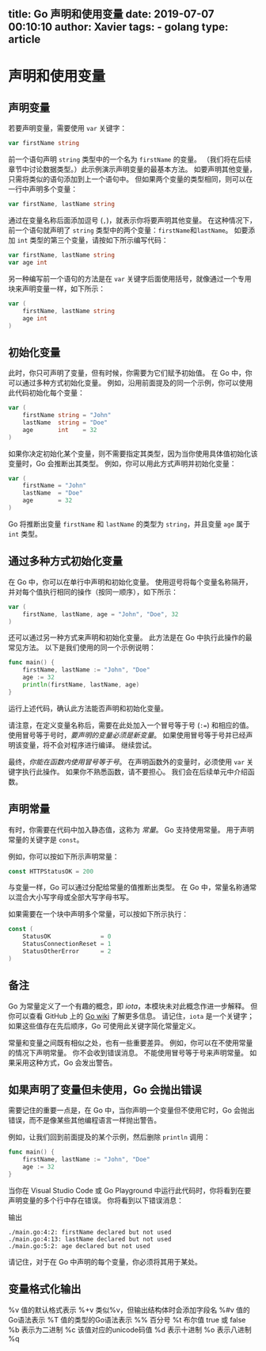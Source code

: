 title: Go 声明和使用变量
date: 2019-07-07 00:10:10 
author: Xavier
tags: 
    - golang
type: article
---

# 声明和使用变量

## 声明变量

若要声明变量，需要使用 `var` 关键字：

```go
var firstName string
```

前一个语句声明 `string` 类型中的一个名为 `firstName` 的变量。 （我们将在后续章节中讨论数据类型。）此示例演示声明变量的最基本方法。 如要声明其他变量，只需将类似的语句添加到上一个语句中。 但如果两个变量的类型相同，则可以在一行中声明多个变量：

```go
var firstName, lastName string
```

通过在变量名称后面添加逗号 (`,`)，就表示你将要声明其他变量。 在这种情况下，前一个语句就声明了 `string` 类型中的两个变量：`firstName`和`lastName`。 如要添加 `int` 类型的第三个变量，请按如下所示编写代码：

```go
var firstName, lastName string
var age int
```

另一种编写前一个语句的方法是在 `var` 关键字后面使用括号，就像通过一个专用块来声明变量一样，如下所示：

```go
var (
    firstName, lastName string
    age int
)
```

## 初始化变量

此时，你只可声明了变量，但有时候，你需要为它们赋予初始值。 在 Go 中，你可以通过多种方式初始化变量。 例如，沿用前面提及的同一个示例，你可以使用此代码初始化每个变量：

```go
var (
    firstName string = "John"
    lastName  string = "Doe"
    age       int    = 32
)
```

如果你决定初始化某个变量，则不需要指定其类型，因为当你使用具体值初始化该变量时，Go 会推断出其类型。 例如，你可以用此方式声明并初始化变量：

```go
var (
    firstName = "John"
    lastName  = "Doe"
    age       = 32
)
```

Go 将推断出变量 `firstName` 和 `lastName` 的类型为 `string`，并且变量 `age` 属于 `int` 类型。

## 通过多种方式初始化变量

在 Go 中，你可以在单行中声明和初始化变量。 使用逗号将每个变量名称隔开，并对每个值执行相同的操作（按同一顺序），如下所示：

```go
var (
    firstName, lastName, age = "John", "Doe", 32
)
```

还可以通过另一种方式来声明和初始化变量。 此方法是在 Go 中执行此操作的最常见方法。 以下是我们使用的同一个示例说明：

```go
func main() {
    firstName, lastName := "John", "Doe"
    age := 32
    println(firstName, lastName, age)
}
```

运行上述代码，确认此方法能否声明和初始化变量。

请注意，在定义变量名称后，需要在此处加入一个冒号等于号 (`:=`) 和相应的值。 使用冒号等于号时，*要声明的变量必须是新变量*。 如果使用冒号等于号并已经声明该变量，将不会对程序进行编译。 继续尝试。

最终，*你能在函数内使用冒号等于号*。 在声明函数外的变量时，必须使用 `var` 关键字执行此操作。 如果你不熟悉函数，请不要担心。 我们会在后续单元中介绍函数。

## 声明常量

有时，你需要在代码中加入静态值，这称为 *常量*。 Go 支持使用常量。 用于声明常量的关键字是 `const`。

例如，你可以按如下所示声明常量：

```go
const HTTPStatusOK = 200
```

与变量一样，Go 可以通过分配给常量的值推断出类型。 在 Go 中，常量名称通常以混合大小写字母或全部大写字母书写。

如果需要在一个块中声明多个常量，可以按如下所示执行：

```go
const (
    StatusOK              = 0
    StatusConnectionReset = 1
    StatusOtherError      = 2
)
```

## **备注**

Go 为常量定义了一个有趣的概念，即 *iota*，本模块未对此概念作进一步解释。 但你可以查看 GitHub 上的 [Go wiki](https://github.com/golang/go/wiki/Iota) 了解更多信息。 请记住，`iota` 是一个关键字；如果这些值存在先后顺序，Go 可使用此关键字简化常量定义。

常量和变量之间既有相似之处，也有一些重要差异。 例如，你可以在不使用常量的情况下声明常量。 你不会收到错误消息。 不能使用冒号等于号来声明常量。 如果采用这种方式，Go 会发出警告。

## 如果声明了变量但未使用，Go 会抛出错误

需要记住的重要一点是，在 Go 中，当你声明一个变量但不使用它时，Go 会抛出错误，而不是像某些其他编程语言一样抛出警告。

例如，让我们回到前面提及的某个示例，然后删除 `println` 调用：

```go
func main() {
    firstName, lastName := "John", "Doe"
    age := 32
}
```

当你在 Visual Studio Code 或 Go Playground 中运行此代码时，你将看到在要声明变量的多个行中存在错误。 你将看到以下错误消息：

输出

```output
./main.go:4:2: firstName declared but not used
./main.go:4:13: lastName declared but not used
./main.go:5:2: age declared but not used
```

请记住，对于在 Go 中声明的每个变量，你必须将其用于某处。

## 变量格式化输出

%v 值的默认格式表示
%+v 类似%v，但输出结构体时会添加字段名
%#v 值的Go语法表示
%T 值的类型的Go语法表示
%% 百分号
%t 布尔值 true 或 false
%b 表示为二进制
%c 该值对应的unicode码值
%d 表示十进制
%o 表示八进制
%q 